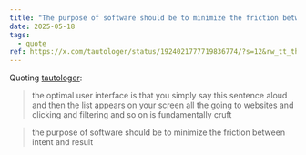 ```yaml
---
title: "The purpose of software should be to minimize the friction between intent and result"
date: 2025-05-18
tags:
  - quote
ref: https://x.com/tautologer/status/1924021777719836774/?s=12&rw_tt_thread=True
---
```



Quoting [tautologer](https://x.com/tautologer/status/1924021777719836774/?s=12&rw_tt_thread=True):

> the optimal user interface is that you simply say this sentence aloud and then the list appears on your screen
> all the going to websites and clicking and filtering and so on is fundamentally cruft

> the purpose of software should be to minimize the friction between intent and result